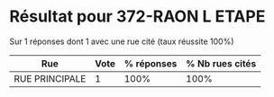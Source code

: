 # Résultat pour 372-RAON L ETAPE

Sur 1 réponses dont 1 avec une rue cité (taux réussite 100%)

| Rue | Vote | % réponses | % Nb rues cités|
|-----|------|------------|----------------|
| RUE PRINCIPALE | 1 | 100% | 100%|
